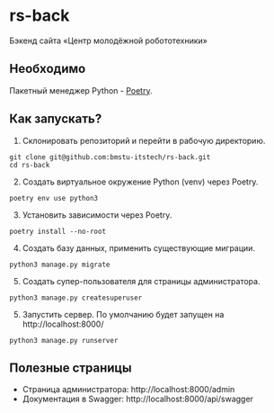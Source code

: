 # rs-back

Бэкенд сайта «Центр молодёжной робототехники»

## Необходимо

Пакетный менеджер Python - [Poetry](https://python-poetry.org/).

## Как запускать?

1. Склонировать репозиторий и перейти в рабочую директорию.

```shell
git clone git@github.com:bmstu-itstech/rs-back.git
cd rs-back
```

2. Создать виртуальное окружение Python (venv) через Poetry.
```shell
poetry env use python3
```

3. Установить зависимости через Poetry.
```shell
poetry install --no-root 
```

4. Создать базу данных, применить существующие миграции.
```shell
python3 manage.py migrate 
```

5. Создать супер-пользователя для страницы администратора.
```shell
python3 manage.py createsuperuser
```

5. Запустить сервер. По умолчанию будет запущен на http://localhost:8000/
```shell
python3 manage.py runserver 
```

## Полезные страницы

- Страница администратора: http://localhost:8000/admin
- Документация в Swagger: http://localhost:8000/api/swagger

